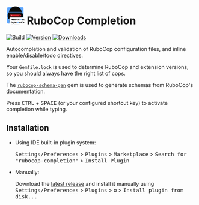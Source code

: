# <img src="src/main/resources/META-INF/pluginIcon.svg" width="48"> RuboCop Completion

![Build](https://github.com/hx/rubocop-completion/workflows/Build/badge.svg)
[![Version](https://img.shields.io/jetbrains/plugin/v/16929-rubocop-completion.svg)](https://plugins.jetbrains.com/plugin/16929-rubocop-completion)
[![Downloads](https://img.shields.io/jetbrains/plugin/d/16929-rubocop-completion.svg)](https://plugins.jetbrains.com/plugin/16929-rubocop-completion)

<!-- Plugin description -->
Autocompletion and validation of RuboCop configuration files, and inline enable/disable/todo directives.

Your `Gemfile.lock` is used to determine RuboCop and extension versions, so you should always have the right list of cops.

The [`rubocop-schema-gen`](https://github.com/hx/rubocop-schema) gem is used to generate schemas from RuboCop's documentation.

Press <kbd>CTRL</kbd> + <kbd>SPACE</kbd> (or your configured shortcut key) to activate completion while typing.
<!-- Plugin description end -->

## Installation

- Using IDE built-in plugin system:
  
  <kbd>Settings/Preferences</kbd> > <kbd>Plugins</kbd> > <kbd>Marketplace</kbd> > <kbd>Search for "rubocop-completion"</kbd> >
  <kbd>Install Plugin</kbd>
  
- Manually:

  Download the [latest release](https://github.com/hx/rubocop-completion/releases/latest) and install it manually using
  <kbd>Settings/Preferences</kbd> > <kbd>Plugins</kbd> > <kbd>⚙️</kbd> > <kbd>Install plugin from disk...</kbd>

[template]: https://github.com/JetBrains/intellij-platform-plugin-template
